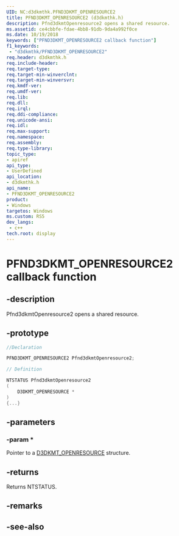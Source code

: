 ```yaml
---
UID: NC:d3dkmthk.PFND3DKMT_OPENRESOURCE2
title: PFND3DKMT_OPENRESOURCE2 (d3dkmthk.h)
description: Pfnd3dkmtOpenresource2 opens a shared resource.
ms.assetid: ce4cbbfe-fdae-4bb8-91db-9da4a992f0ce
ms.date: 10/19/2018
keywords: ["PFND3DKMT_OPENRESOURCE2 callback function"]
f1_keywords:
 - "d3dkmthk/PFND3DKMT_OPENRESOURCE2"
req.header: d3dkmthk.h
req.include-header:
req.target-type:
req.target-min-winverclnt:
req.target-min-winversvr:
req.kmdf-ver:
req.umdf-ver:
req.lib:
req.dll:
req.irql: 
req.ddi-compliance:
req.unicode-ansi:
req.idl:
req.max-support:
req.namespace:
req.assembly:
req.type-library: 
topic_type: 
- apiref
api_type: 
- UserDefined
api_location: 
- d3dkmthk.h
api_name: 
- PFND3DKMT_OPENRESOURCE2
product:
- Windows
targetos: Windows
ms.custom: RS5
dev_langs:
 - c++
tech.root: display
---
```


# PFND3DKMT_OPENRESOURCE2 callback function

## -description

Pfnd3dkmtOpenresource2 opens a shared resource.

## -prototype

```cpp
//Declaration

PFND3DKMT_OPENRESOURCE2 Pfnd3dkmtOpenresource2; 

// Definition

NTSTATUS Pfnd3dkmtOpenresource2 
(
	D3DKMT_OPENRESOURCE *
)
{...}

```

## -parameters

### -param * 

Pointer to a [D3DKMT_OPENRESOURCE](ns-d3dkmthk-_d3dkmt_openresource.md) structure.

## -returns

Returns NTSTATUS.


## -remarks




## -see-also
